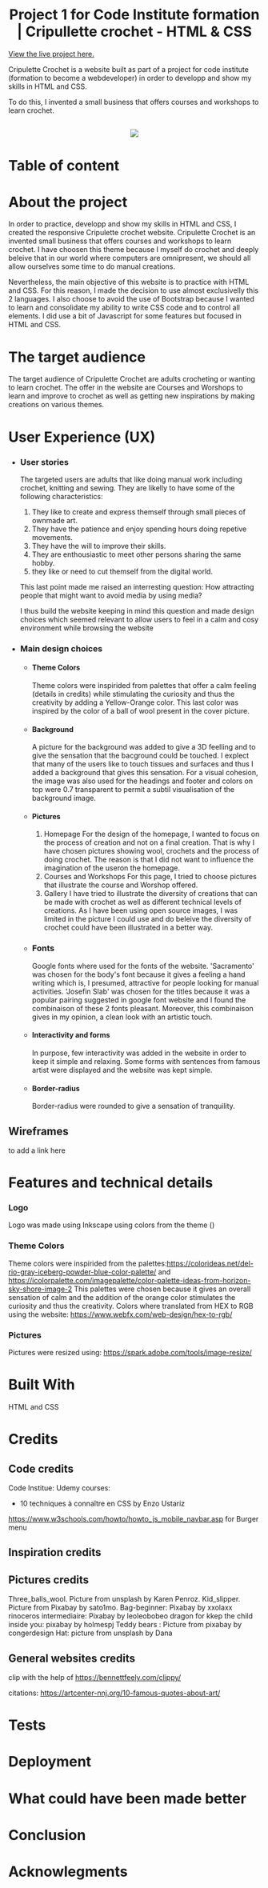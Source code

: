 <h1 align="center"> Project 1 for Code Institute formation | Cripullette crochet - HTML & CSS</h1>

[View the live project here.](https://laurepiechaczyk.github.io/project1_code_institute_Laure_Piechaczyk/)

Cripulette Crochet is a website built as part of a project for code institute (formation to become a webdeveloper) in order to developp and show my skills in HTML and CSS. 

To do this, I invented a small business that offers courses and workshops to learn crochet.


<h2 align="center"><img src="assets/images/Website_laure_project1.png"></h2>

# Table of content

# About the project 
In order to practice, developp and show my skills in HTML and CSS, I created the responsive Cripulette crochet website. Cripulette Crochet is an invented small business that offers courses and workshops to learn crochet. 
I have choosen this theme because I myself do crochet and deeply beleive that in our world where computers are omnipresent, we should all allow ourselves some time to do manual creations. 

Nevertheless, the main objective of this website is to practice with HTML and CSS. For this reason, I made the decision to use almost exclusivelly this 2 languages. I also choose to avoid the use of Bootstrap because I wanted to learn and consolidate my ability to write CSS code and to control all elements. I did use a bit of Javascript for some features but focused in HTML and CSS.


# The target audience
The target audience of Cripulette Crochet are adults crocheting or wanting to learn crochet. The offer in the website are Courses and Worshops to learn and improve to crochet as well as getting new inspirations by making creations on various themes.


# User Experience (UX)

-   ### User stories
    The targeted users are adults that like doing manual work including crochet, knitting and sewing. They are likelly to have some of the following characteristics:
    1. They like to create and express themself through small pieces of ownmade art.
    2. They have the patience and enjoy spending hours doing repetive movements. 
    3. They have the will to improve their skills. 
    4. They are enthousiastic to meet other persons sharing the same hobby. 
    5. they like or need to cut themself from the digital world. 


    This last point made me raised an interresting question: How attracting people that might want to avoid media by using media? 

    I thus build the website keeping in mind this question and made design choices 
    which seemed relevant to allow users to feel in a calm and cosy environment while browsing the website


-   ### Main design choices
    -   ####  Theme Colors
        Theme colors were inspirided from palettes that offer a calm feeling (details in credits) while stimulating the curiosity and thus the creativity by adding a Yellow-Orange color. This last color was inspired by the color of a ball of wool present in the cover picture.

     -   ####   Background
         A picture for the background was added to give a 3D feelling and to give the sensation that the bacground could be touched. I explect that many of the users like to touch tissues and surfaces and thus I added a background that gives this sensation.
        For a visual cohesion, the image was also used for the headings and footer and colors on top were 0.7 transparent to permit a subtil visualisation of the background image.
            
     -   ####   Pictures
         1. Homepage
        For the design of the homepage, I wanted to focus on the process of creation and not on a final creation. That is why I have chosen pictures showing wool, crochets and the process of doing crochet.
        The reason is that I did not want to influence the imagination of the useron the homepage.
         2. Courses and Workshops
        For this page, I tried to choose pictures that illustrate the course and Worshop offered. 
         3. Gallery
        I have tried to illustrate the diversity of creations that can be made with crochet as well as different technical levels of creations. As I have been using open source images, I was limited in the picture I could use and do beleive the diversity of crochet could have been illustrated in a better way.

     -    ### Fonts
          Google fonts where used for the fonts of the website. 
        'Sacramento' was chosen for the body's font because it gives a feeling a hand writing which is, I presumed, attractive for people looking for manual activities. 
        'Josefin Slab' was chosen for the titles because it was a popular pairing suggested in google font website and I found the combinaison of these 2 fonts pleasant. Moreover, this combinaison gives in my opinion, a clean look with an artistic touch.

    -   ####   Interactivity and forms
        In purpose, few interactivity was added in the website in order to keep it simple and relaxing. Some forms with sentences from famous artist were displayed and the website was kept simple.

    -   ####   Border-radius
        Border-radius were rounded to give a sensation of tranquility.


## Wireframes
to add a link here

# Features and technical details

### Logo
Logo was made using Inkscape using colors from the theme ()
### Theme Colors
Theme colors were inspirided from the palettes:https://colorideas.net/del-rio-gray-iceberg-powder-blue-color-palette/ and https://icolorpalette.com/imagepalette/color-palette-ideas-from-horizon-sky-shore-image-2
This palettes were chosen because it gives an overall sensation of calm and the addition of the orange color stimulates the curiosity and thus the creativity.
Colors where translated from HEX to RGB using the website: https://www.webfx.com/web-design/hex-to-rgb/



### Pictures
Pictures were resized using: https://spark.adobe.com/tools/image-resize/

# Built With
HTML and CSS

# Credits
## Code credits
Code Institue:
Udemy courses:
- 10 techniques à connaître en CSS by Enzo Ustariz

https://www.w3schools.com/howto/howto_js_mobile_navbar.asp for Burger menu

## Inspiration credits
## Pictures credits
Three_balls_wool. Picture from unsplash by Karen Penroz. 
Kid_slipper. Picture from Pixabay by sato1mo.
Bag-beginner: Pixabay by xxolaxx 
rinoceros intermediaire: Pixabay by leoleobobeo
dragon for kkep the child inside you: pixabay by holmespj
Teddy bears : Picture from pixabay by congerdesign
Hat: picture from unsplash by Dana
## General websites credits
clip with the help of https://bennettfeely.com/clippy/

citations: https://artcenter-nnj.org/10-famous-quotes-about-art/

# Tests

# Deployment

# What could have been made better

# Conclusion

# Acknowlegments